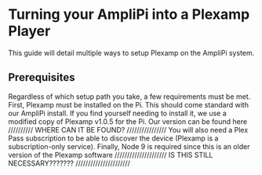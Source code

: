 # Turning your AmpliPi into a Plexamp Player
This guide will detail multiple ways to setup Plexamp on the AmpliPi system.
## Prerequisites
Regardless of which setup path you take, a few requirements must be met. First, Plexamp must be installed on the Pi. This should come standard with our AmpliPi install. If you find yourself needing to install it, we use a modified copy of Plexamp v1.0.5 for the Pi. Our version can be found here ////////// WHERE CAN IT BE FOUND? ////////////////
You will also need a Plex Pass subscription to be able to discover the device (Plexamp is a subscription-only service).
Finally, Node 9 is required since this is an older version of the Plexamp software ///////////////////// IS THIS STILL NECESSARY??????? //////////////////////
